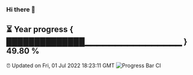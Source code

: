 ### Hi there 👋
⏳ Year progress { ██████████████▁▁▁▁▁▁▁▁▁▁▁▁▁▁▁▁ } 49.80 %
---
⏰ Updated on Fri, 01 Jul 2022 18:23:11 GMT
![Progress Bar CI](https://github.com/liununu/liununu/workflows/Progress%20Bar%20CI/badge.svg)

